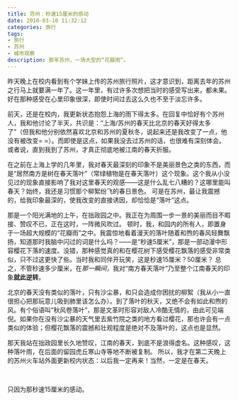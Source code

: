 ```yaml
---
title: 苏州：秒速15厘米的感动
date: 2010-03-10 11:32:12
categories: 旅行
tags:
- 旅行
- 苏州
- 城市观察
description: 那年苏州，一场大型的“花瓣雨”。
---
```

昨天晚上在校内看到有个学妹上传的苏州旅行照片，这才意识到，距离去年的苏州之行马上就要满一年了。这一年里，有过许多次想把当时的感受写出来，都未果。好在那种感受在心里印象很深，即使时间过去这么久也不至于淡忘许多。

前天，还是在校内，我更新状态抱怨上海的雨下得太多。在回复中恰好有个苏州人，我和他讨论了半天，共识是：“上海/苏州的春天比北京的春天好得太多了”（但我和他分别依然喜欢北京和苏州的夏秋冬，说起来还是我改变了一点，他没有被改变= =）。而即使是这点，如果我没去过苏州的话，也很难有深刻体会。或者说，直到我到了苏州，才真正彻底地被江南的春天折服。

在之前在上海上学的几年里，我对春天最深刻的印象不是美丽景色之类的东西，而是“居然南方是树在春天落叶”（常绿植物是在春天落叶）这个现象。这个我从小没见过的现象直接影响了我对这里春天的观感——这是什么乱七八糟的？这哪里能叫春天？始终，我还是习惯那个柳絮纷飞的春日景色。
可是在苏州，最让我震撼的，给我印象最深的，使我改变的直接诱因，却恰恰是“落叶”这点。

那是一个阳光满地的上午，在拙政园之中。我正在为周围一步一景的美丽而目不暇接、赞叹不已，正在这时，一阵微风吹过。
顿时，我，和园内的所有人，即置身于一场超大规模的“花瓣雨”之中。我震惊地看着漫天的落叶随着和煦的春风轻舞飘扬，知道那时我脑中闪过的词是什么吗？——是“秒速5厘米”，那是一部动漫中形容樱花下落的速度。没错，那种感觉真的和在樱花树下感受樱花飘落的感受非常类似，只不过这更快了些。当时我和同伴开玩笑，这是秒速15厘米？50厘米？
总之，不管秒速多少厘米，在*那一瞬间*，我对“南方春天落叶”乃至整个江南春天的印象**就此逆转**。

北京的春天没有类似的落叶，只有沙尘暴，和只会造成你困扰的柳絮（我从小一直很担心把那玩意儿吸到肺里该怎么办）。到了落叶的秋天，又绝不会有如此和煦的风。有个俗语叫“秋风卷落叶”，那是文革时形容对敌人冷酷无情的，由此可见端倪。如果你在没有沙尘暴的天气里去紫竹院之类的地方看过樱花，那也许会有一点类似的体验；但樱花飘落的震撼和壮观程度是绝对不及落叶的，这点也是显然。

那天我站在拙政园里长久地赞叹，江南的春天，到底不是浪得虚名。这种感叹，这种落叶雨，在后面的留园虎丘寒山寺等地不断被复制。
所以，我才在第二天晚上的苏州火车站外面更新校内状态：以后我一定再来！当然，一定是在春天。

<br>

只因为那秒速15厘米的感动。